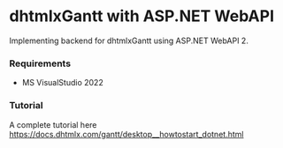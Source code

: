 dhtmlxGantt with ASP.NET WebAPI
=============

Implementing backend for dhtmlxGantt using ASP.NET WebAPI 2.

### Requirements

- MS VisualStudio 2022

### Tutorial

A complete tutorial here https://docs.dhtmlx.com/gantt/desktop__howtostart_dotnet.html
